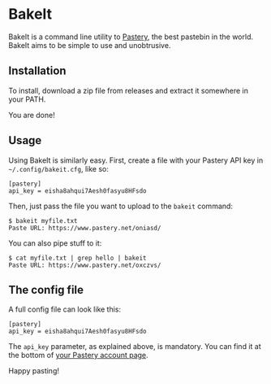 BakeIt
======

BakeIt is a command line utility to [Pastery](https://www.pastery.net), the best
 pastebin in the world. BakeIt aims to be simple to use and unobtrusive.

Installation
------------

To install, download a zip file from releases and extract it somewhere in your
PATH.

You are done!

Usage
-----

Using BakeIt is similarly easy. First, create a file with your Pastery
API key in `~/.config/bakeit.cfg`, like so:

    [pastery]
    api_key = eisha8ahqui7Aesh0fasyu8HFsdo

Then, just pass the file you want to upload to the `bakeit` command:

    $ bakeit myfile.txt
    Paste URL: https://www.pastery.net/oniasd/

You can also pipe stuff to it:

    $ cat myfile.txt | grep hello | bakeit
    Paste URL: https://www.pastery.net/oxczvs/

The config file
---------------

A full config file can look like this:

    [pastery]
    api_key = eisha8ahqui7Aesh0fasyu8HFsdo

The `api_key` parameter, as explained above, is mandatory. You can find
it at the bottom of [your Pastery account
page](https://www.pastery.net/account/).

Happy pasting!

